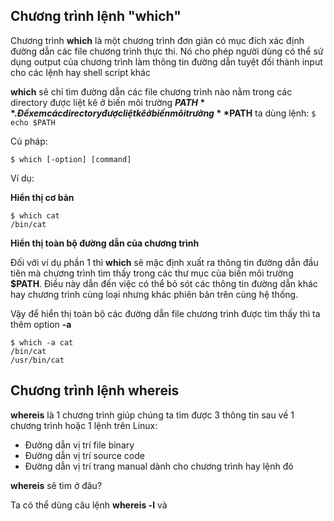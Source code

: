 ## Chương trình lệnh "which"

Chương trình **which** là một chương trình đơn giản có mục đích xác định đường dẫn các file chương trình thực thi. Nó cho phép người dùng có thể sử dụng output của chương trình làm thông tin đường dẫn tuyệt đối thành input cho các lệnh hay shell script khác

**which** sẽ chỉ tìm đường dẫn các file chương trình nào nằm trong các directory được liệt kê ở biến môi trường **$PATH**. Để xem các directory được liệt kê ở biến môi trường **$PATH** ta dùng lệnh: ``$ echo $PATH``


Cú pháp:

``$ which [-option] [command]``

Ví dụ:

**Hiển thị cơ bản**

```
$ which cat
/bin/cat
```
**Hiển thị toàn bộ đường dẫn của chương trình**

Đối với ví dụ phần 1 thì **which** sẽ mặc định xuất ra thông tin đường dẫn đầu tiên mà chương trình tìm thấy trong các thư mục của biến môi trường **$PATH**. Điều này dẫn đến việc có thể bỏ sót các thông tin đường dẫn khác hay chương trình cùng loại nhưng khác phiên bản trên cùng hệ thống.

Vậy để hiển thị toàn bộ các đường dẫn file chương trình được tìm thấy thì ta thêm option **-a**

```
$ which -a cat
/bin/cat
/usr/bin/cat
```
## Chương trình lệnh whereis

**whereis** là 1 chương trình giúp chúng ta tìm được 3 thông tin sau về 1 chương trình hoặc 1 lệnh trên Linux:

- Đường dẫn vị trí file binary
- Đường dẫn vị trí source code
- Đường dẫn vị trí trang manual dành cho chương trình hay lệnh đó

**whereis** sẽ tìm ở đâu?

Ta có thể dùng câu lệnh **whereis -l** và 
